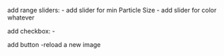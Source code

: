 add range sliders: 
    - add slider for min Particle Size
    - add slider for color whatever 


add checkbox: 
    - 

add button 
    -reload a new image